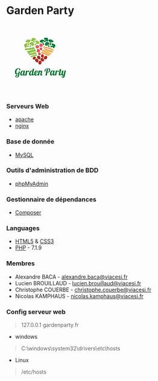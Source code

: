 # Garden Party
![Site web 'Garden Party'](FrameworkPHP/public/asset/img/Logo_Garden_Party.png "Site web 'Garden Party'")

### Serveurs Web
* [apache](https://httpd.apache.org/ "Official website")
* [nginx](https://nginx.com/ "Official website")

### Base de donnée
* [MySQL](https://mysql.com/ "Official website")

### Outils d'administration de BDD
* [phpMyAdmin](https://phpmyadmin.net/ "Official website")

### Gestionnaire de dépendances
* [Composer](https://getcomposer.org/ "Official website")

### Languages
* [HTML5](https://www.w3.org/TR/html5/ "Official website") & [CSS3](https://www.w3.org/Style/CSS/ "Official website")
* [PHP](https://php.net/ "Official website") - 7.1.9

### Membres
* Alexandre BACA - <alexandre.baca@viacesi.fr>
* Lucien BROUILLAUD - <lucien.brouillaud@viacesi.fr>
* Christophe COUERBE - <christophe.couerbe@viacesi.fr>
* Nicolas KAMPHAUS - <nicolas.kamphaus@viacesi.fr>

### Config serveur web
> 127.0.0.1 gardenparty.fr

* windows
> C:\windows\system32\drivers\etc\hosts

* Linux
> /etc/hosts
